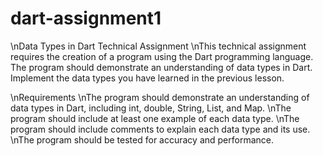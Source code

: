 # dart-assignment1

\nData Types in Dart Technical Assignment
\nThis technical assignment requires the creation of a program using the Dart programming language. The program should demonstrate an understanding of data types in Dart. Implement the data types you have learned in the previous lesson.

\nRequirements
\nThe program should demonstrate an understanding of data types in Dart, including int, double, String, List, and Map.
\nThe program should include at least one example of each data type.
\nThe program should include comments to explain each data type and its use.
\nThe program should be tested for accuracy and performance.
